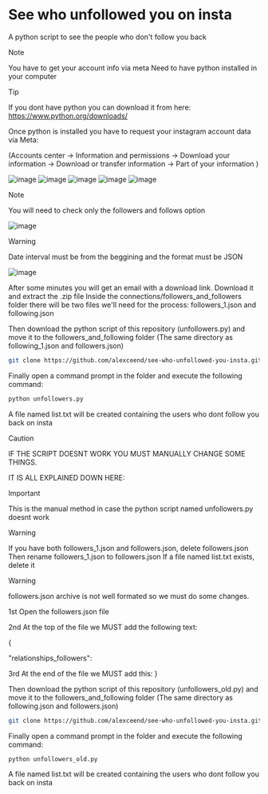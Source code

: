 # See who unfollowed you on insta
A python script to see the people who don't follow you back

> [!NOTE]
> You have to get your account info via meta
> Need to have python installed in your computer

> [!TIP]
> If you dont have python you can download it from here: https://www.python.org/downloads/

Once python is installed you have to request your instagram account data via Meta:

(Accounts center -> Information and permissions -> Download your information -> Download or transfer information -> Part of your information )

![image](https://github.com/alexceend/see-who-unfollowed-you-insta/assets/136982252/fbe9f700-6125-4653-806e-be1d013bd568)
![image](https://github.com/alexceend/see-who-unfollowed-you-insta/assets/136982252/f1bbc858-dca2-4e51-ab14-46af095f8730)
![image](https://github.com/alexceend/see-who-unfollowed-you-insta/assets/136982252/a11dab96-c4e8-4e89-a58f-69c6b2429a75)
![image](https://github.com/alexceend/see-who-unfollowed-you-insta/assets/136982252/81026841-d8df-46eb-ad1f-96575d2c78b0)
![image](https://github.com/alexceend/see-who-unfollowed-you-insta/assets/136982252/7dc04728-e9ad-43f9-936c-4a0531db2448)

> [!NOTE]
> You will need to check only the followers and follows option
> 
![image](https://github.com/alexceend/see-who-unfollowed-you-insta/assets/136982252/c7a33e6d-90f8-4805-915b-940fcad80e2a)

> [!WARNING]
> Date interval must be from the beggining and the format must be JSON

![image](https://github.com/alexceend/see-who-unfollowed-you-insta/assets/136982252/b9a47093-4bb7-4840-85f7-6db7730af4d7)

After some minutes you will get an email with a download link. Download it and extract the .zip file 
Inside the connections/followers_and_followers folder there will be two files we'll need for the process: followers_1.json and following.json

Then download the python script of this repository (unfollowers.py) and move it to the followers_and_following folder (The same directory as following_1.json and followers.json)

```bash
git clone https://github.com/alexceend/see-who-unfollowed-you-insta.git
```

Finally open a command prompt in the folder and execute the following command:
```bash
python unfollowers.py
```
A file named list.txt will be created containing the users who dont follow you back on insta



> [!CAUTION]
> IF THE SCRIPT DOESNT WORK YOU MUST MANUALLY CHANGE SOME THINGS.
> 
> IT IS ALL EXPLAINED DOWN HERE:


> [!IMPORTANT]
> This is the manual method in case the python script named unfollowers.py doesnt work


> [!WARNING]
> If you have both followers_1.json and followers.json, delete followers.json
> Then rename followers_1.json to followers.json
> If a file named list.txt exists, delete it

> [!WARNING]
> followers.json archive is not well formated so we must do some changes.
> 
> 1st Open the followers.json file
> 
> 2nd At the top of the file we MUST add the following text:
> 
> {
> 
> "relationships_followers":
> 
> 3rd At the end of the file we MUST add this: }

Then download the python script of this repository (unfollowers_old.py) and move it to the followers_and_following folder (The same directory as following.json and followers.json)

```bash
git clone https://github.com/alexceend/see-who-unfollowed-you-insta.git
```

Finally open a command prompt in the folder and execute the following command:
```bash
python unfollowers_old.py
```
A file named list.txt will be created containing the users who dont follow you back on insta
